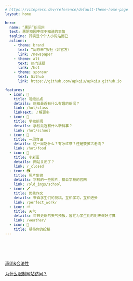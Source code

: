 ```yaml
---
# https://vitepress.dev/reference/default-theme-home-page
layout: home

hero:
  name: “惠阴”新闻网
  text: 惠阴校园中你不知道的事情
  tagline: 其实是个个人小网站而已
  actions:
    - theme: brand
      text: “周恩来”报社（非官方）
      link: /newspaper
    - theme: alt
      text: 热门话题
      link: /hot
    - theme: sponsor
      text: Github
      link: https://github.com/apkqiu/apkqiu.github.io

features:
  - icon: 📰
    title: 班级热点
    details: 班级最近有什么有趣的新闻？
    link: /hot/class
    linkText: 了解更多
  - icon: 🏫
    title: 学校新闻
    details: 学校最近有什么新鲜事？
    link: /hot/school
  - icon: 🍴
    title: 一周食谱
    details: 这一周吃什么？有冰红茶？还是菠萝古老肉？
    link: /hot/food
  - icon: 🤡
    title: 小彩蛋
    details: 网站关闭了？
    link: /_closed
  - icon: 📷
    title: 照片集锦
    details: 学校的一些照片，摘自学校的官网
    link: /old_imgs/school
  - icon: 🖊
    title: 优秀作文
    details: 来自学生们的投稿，互相学习，互相进步
    link: /perfect_work/
  - icon: ⛅
    title: 天气
    details: 每日更新的天气预报，皆在为学生们的明天做好打算
    link: /weather/
  - icon: 🤔
    title: 期待你的投稿
---
```


<br>

<script setup>
import {
  VPTeamPage,
  VPTeamPageTitle,
  VPTeamMembers
} from 'vitepress/theme'

const members = [
  {
    avatar: 'https://avatars.githubusercontent.com/u/83914008',
    name: 'apkqiu',
    title: '网站制作者',
    links: [
      { icon: 'github', link: 'https://github.com/apkqiu'},
      { icon: 'x', link: 'https://twitter.com/apkqiu' },
      { icon: 'wechat', link: 'weixin://contacts/profile/HasPingLink' },
      { icon: 'qq' , link: 'tencent://message/?uin=1145328374' },
      { icon: 'maildotru', link: 'mailto:apkqiu@qq.com' },
      //{ icon: 'discord', link: 'https://discord.gg/' },
    ]
  },
  {
    avatar:"https://cn.cravatar.com/avatar/?d=mp&s=512",
    name:"期待你的加入"
  }
]
</script>
<br>
<br>


<VPTeamPage>
  <VPTeamPageTitle>
    <template #title>
      制作团队
    </template>
    <template #lead>
      我们是一群热爱八卦的人，喜欢分享学校新闻，喜欢分享美食。
    </template>
  </VPTeamPageTitle>
  <VPTeamMembers :members="members"/>
</VPTeamPage>

[声明&合法性](/_law)

[为什么限制网站访问？](/_why)
